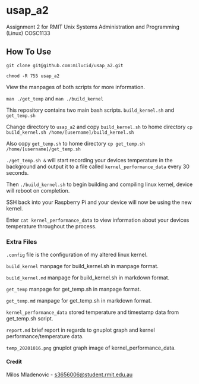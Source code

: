 # usap_a2
Assignment 2 for RMIT Unix Systems Administration and Programming (Linux) COSC1133

## How To Use

`git clone git@github.com:milucid/usap_a2.git`

`chmod -R 755 usap_a2`

View the manpages of both scripts for more information.

`man ./get_temp` and `man ./build_kernel`

This repository contains two main bash scripts. `build_kernel.sh` and `get_temp.sh`

Change directory to `usap_a2` and copy `build_kernel.sh` to home directory `cp build_kernel.sh /home/[username]/build_kernel.sh`

Also copy `get_temp.sh` to home directory `cp get_temp.sh /home/[username]/get_temp.sh`

`./get_temp.sh &` will start recording your devices temperature in the background and output it to a file called `kernel_performance_data` every 30 seconds.

Then `./build_kernel.sh` to begin building and compiling linux kernel, device will reboot on completion.

SSH back into your Raspberry Pi and your device will now be using the new kernel.

Enter `cat kernel_performance_data` to view information about your devices temperature throughout the process.

### Extra Files

`.config` file is the configuration of my altered linux kernel.

`build_kernel` manpage for build_kernel.sh in manpage format.

`build_kernel.md` manpage for build_kernel.sh in markdown format.

`get_temp` manpage for get_temp.sh in manpage format.

`get_temp.md` manpage for get_temp.sh in markdown format.

`kernel_performance_data` stored temperature and timestamp data from get_temp.sh script.

`report.md` brief report in regards to gnuplot graph and kernel performance/temperature data.

`temp_20201016.png` gnuplot graph image of kernel_performance_data.

#### Credit

Milos Mladenovic - s3656006@student.rmit.edu.au
